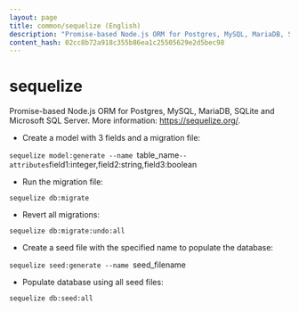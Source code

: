 ```yaml
---
layout: page
title: common/sequelize (English)
description: "Promise-based Node.js ORM for Postgres, MySQL, MariaDB, SQLite and Microsoft SQL Server."
content_hash: 02cc8b72a918c355b86ea1c25505629e2d5bec98
---
```

# sequelize

Promise-based Node.js ORM for Postgres, MySQL, MariaDB, SQLite and Microsoft SQL Server.
More information: <https://sequelize.org/>.

- Create a model with 3 fields and a migration file:

`sequelize model:generate --name `<span class="tldr-var badge badge-pill bg-dark-lm bg-white-dm text-white-lm text-dark-dm font-weight-bold">table_name</span>` --attributes `<span class="tldr-var badge badge-pill bg-dark-lm bg-white-dm text-white-lm text-dark-dm font-weight-bold">field1:integer,field2:string,field3:boolean</span>

- Run the migration file:

`sequelize db:migrate`

- Revert all migrations:

`sequelize db:migrate:undo:all`

- Create a seed file with the specified name to populate the database:

`sequelize seed:generate --name `<span class="tldr-var badge badge-pill bg-dark-lm bg-white-dm text-white-lm text-dark-dm font-weight-bold">seed_filename</span>

- Populate database using all seed files:

`sequelize db:seed:all`
